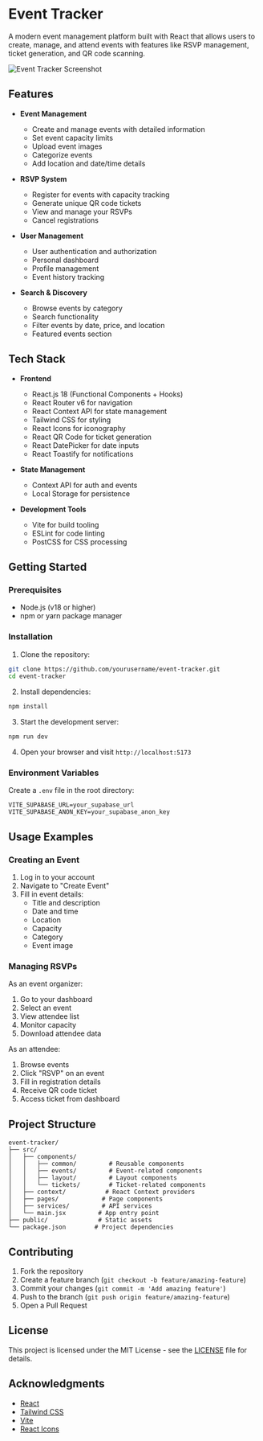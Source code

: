 # Event Tracker

A modern event management platform built with React that allows users to create, manage, and attend events with features like RSVP management, ticket generation, and QR code scanning.

![Event Tracker Screenshot](https://images.unsplash.com/photo-1511578314322-379afb476865?q=80&w=2069&auto=format&fit=crop)

## Features

- **Event Management**
  - Create and manage events with detailed information
  - Set event capacity limits
  - Upload event images
  - Categorize events
  - Add location and date/time details

- **RSVP System**
  - Register for events with capacity tracking
  - Generate unique QR code tickets
  - View and manage your RSVPs
  - Cancel registrations

- **User Management**
  - User authentication and authorization
  - Personal dashboard
  - Profile management
  - Event history tracking

- **Search & Discovery**
  - Browse events by category
  - Search functionality
  - Filter events by date, price, and location
  - Featured events section

## Tech Stack

- **Frontend**
  - React.js 18 (Functional Components + Hooks)
  - React Router v6 for navigation
  - React Context API for state management
  - Tailwind CSS for styling
  - React Icons for iconography
  - React QR Code for ticket generation
  - React DatePicker for date inputs
  - React Toastify for notifications

- **State Management**
  - Context API for auth and events
  - Local Storage for persistence

- **Development Tools**
  - Vite for build tooling
  - ESLint for code linting
  - PostCSS for CSS processing

## Getting Started

### Prerequisites

- Node.js (v18 or higher)
- npm or yarn package manager

### Installation

1. Clone the repository:
```bash
git clone https://github.com/yourusername/event-tracker.git
cd event-tracker
```

2. Install dependencies:
```bash
npm install
```

3. Start the development server:
```bash
npm run dev
```

4. Open your browser and visit `http://localhost:5173`

### Environment Variables

Create a `.env` file in the root directory:

```env
VITE_SUPABASE_URL=your_supabase_url
VITE_SUPABASE_ANON_KEY=your_supabase_anon_key
```

## Usage Examples

### Creating an Event

1. Log in to your account
2. Navigate to "Create Event"
3. Fill in event details:
   - Title and description
   - Date and time
   - Location
   - Capacity
   - Category
   - Event image

### Managing RSVPs

As an event organizer:
1. Go to your dashboard
2. Select an event
3. View attendee list
4. Monitor capacity
5. Download attendee data

As an attendee:
1. Browse events
2. Click "RSVP" on an event
3. Fill in registration details
4. Receive QR code ticket
5. Access ticket from dashboard

## Project Structure

```
event-tracker/
├── src/
│   ├── components/
│   │   ├── common/         # Reusable components
│   │   ├── events/         # Event-related components
│   │   ├── layout/         # Layout components
│   │   └── tickets/        # Ticket-related components
│   ├── context/           # React Context providers
│   ├── pages/            # Page components
│   ├── services/         # API services
│   └── main.jsx         # App entry point
├── public/              # Static assets
└── package.json        # Project dependencies
```

## Contributing

1. Fork the repository
2. Create a feature branch (`git checkout -b feature/amazing-feature`)
3. Commit your changes (`git commit -m 'Add amazing feature'`)
4. Push to the branch (`git push origin feature/amazing-feature`)
5. Open a Pull Request

## License

This project is licensed under the MIT License - see the [LICENSE](LICENSE) file for details.

## Acknowledgments

- [React](https://reactjs.org/)
- [Tailwind CSS](https://tailwindcss.com/)
- [Vite](https://vitejs.dev/)
- [React Icons](https://react-icons.github.io/react-icons/)